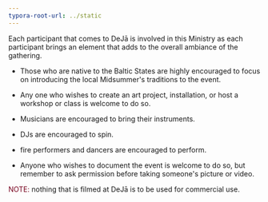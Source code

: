 ```yaml
---
typora-root-url: ../static
---
```


Each participant that comes to DeJā is involved in this Ministry as each participant brings an element that adds to the overall ambiance of the gathering.

- Those who are native to the Baltic States are highly encouraged to focus on introducing the local Midsummer's traditions to the event.
- Any one who wishes to create an art project, installation, or host a workshop or class is welcome to do so.
- Musicians are encouraged to bring their instruments.
- DJs are encouraged to spin.
- fire performers and dancers are encouraged to perform.

- Anyone who wishes to document the event is welcome to do so, but remember to ask permission before taking someone's picture or video.

<span style="color:#77011e;">NOTE:</span>  nothing that is filmed at DeJā is to be used for commercial use.

